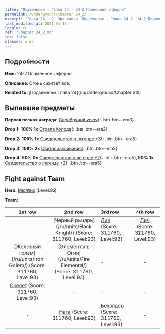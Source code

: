 ```yaml
---
title: "Подземелье - Глава 24 - 24-2 Пламенное инферно"
permalink: /Underground/Chapter 24_2/
excerpt: "Глава 24 - 2. Эра хаоса  Подземелье - Глава 24_2. 24-2 Пламенное инферно"
last_modified_at: 2021-04-12
locale: ru
ref: "Chapter 24_2.md"
toc: false
classes: wide
---
```


## Подробности

 **Имя:** 24-2 Пламенное инферно

 **Описание:** Огонь сжигает все.

 **Related to:** [Подземелье Глава 24](/ru/Underground/Chapter 24/)

## Выпавшие предметы

 **Первая полная награда:** [Серебряный ключ](/ru/Items/con_693/){: .btn .btn--era3}

 **Drop 1:** **100% 1x** [Стрела Холода](/ru/Items/her_431/){: .btn .btn--era2}

 **Drop 2:** **100% 1x** [Свидетельство о легенде +3](/ru/Items/mat_88/){: .btn .btn--era5}

 **Drop 3:** **100% 2x** [Свиток заклинания](/ru/Items/con_694/){: .btn .btn--era3}

 **Drop 4:** **50% 0x** [Свидетельство о легенде +2](/ru/Items/mat_81/){: .btn .btn--era5}, **50% 1x** [Свидетельство о легенде +2](/ru/Items/mat_81/){: .btn .btn--era5}


## Fight against Team
 **Hero:** [Мюллих](/ru/heroes/Mullich/) (Level:92)

 **Team:**


  | 1st row | 2nd row | 3rd row | 4th row |
  |:----:|:----:|:----|:----:|
  | - | [Черный рыцарь](/ru/units/Black Knight/) (Score: 311760, Level:93)  | [Лич](/ru/units/Lich/) (Score: 311760, Level:93)  | [Лич](/ru/units/Lich/) (Score: 311760, Level:93)  |
  | [Железный голем](/ru/units/Iron Golem/) (Score: 311760, Level:93)  | [Элементаль Огня](/ru/units/Fire Elemental/) (Score: 311760, Level:93)  | - | - |
  | [Скелет](/ru/units/Skeleton/) (Score: 311760, Level:93)  | - | - | - |
  | - | [Нага](/ru/units/Naga/) (Score: 311760, Level:93)  | [Бехолдер](/ru/units/Beholder/) (Score: 311760, Level:93)  | - |


